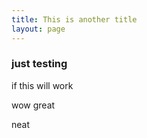 ```yaml
---
title: This is another title
layout: page
---
```


### just testing
if this will work


wow
great

neat
